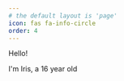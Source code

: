 ```yaml
---
# the default layout is 'page'
icon: fas fa-info-circle
order: 4
---
```


Hello!

I'm Iris, a 16 year old 